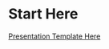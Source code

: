 # Start Here
[Presentation Template Here](https://www.canva.com/design/DAEs87Q37gs/S7eAd1k5CtCArxYsS2p7Jg/view?utm_content=DAEs87Q37gs&utm_campaign=designshare&utm_medium=link&utm_source=sharebutton&mode=preview)
